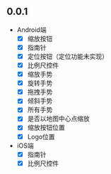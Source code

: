 ## 0.0.1

- Android端
  - [x] 缩放按钮
  - [x] 指南针
  - [x] 定位按钮（定位功能未实现）
  - [x] 比例尺控件
  - [x] 缩放手势
  - [x] 旋转手势
  - [x] 拖拽手势
  - [x] 倾斜手势
  - [x] 所有手势
  - [x] 是否以地图中心点缩放
  - [x] 缩放按钮位置
  - [x] Logo位置
    
- iOS端
  - [x] 指南针
  - [x] 比例尺控件
